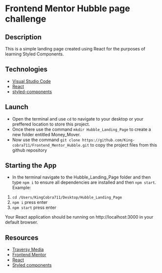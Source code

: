 # Frontend Mentor Hubble page challenge

## Description

This is a simple landing page created using React for the purposes of learning Styled Components. 

## Technologies

- [Visual Studio Code](https://code.visualstudio.com/)
- [React](https://reactjs.org/)
- [styled-components](https://styled-components.com/)


## Launch

- Open the terminal and use `cd` to navigate to your desktop or your preffered location to store this project.
- Once there use the command `mkdir Hubble_Landing_Page` to create a new folder entitled Money_Mover.
- Now use the command `git clone https://github.com/King-cobra711/Frontend_Mentor_Hubble.git` to copy the project files from this github repository


## Starting the App

- In the terminal navigate to the Hubble_Landing_Page folder and then type `npm i` to ensure all dependencies are installed and then `npm start`. Example:

1. `cd /Users/KingCobra711/Desktop/Hubble_Landing_Page`
1. `npm i` press enter
2. `npm start` press enter

Your React application should be running on http://localhost:3000 in your default browser.


## Resources
- [Traversy Media](https://www.youtube.com/watch?v=02zO0hZmwnw&ab_channel=TraversyMedia)
- [Frontend Mentor](https://www.frontendmentor.io/)
- [React](https://reactjs.org/)
- [Styled components](https://styled-components.com/)
